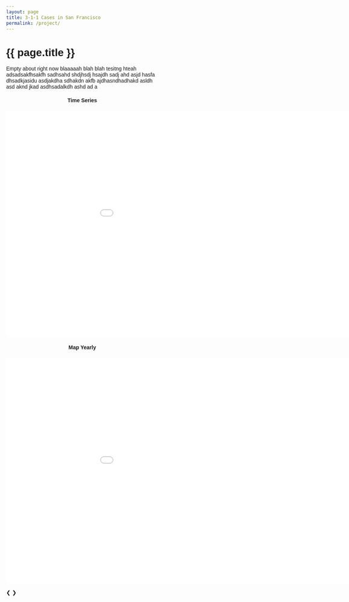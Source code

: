 ```yaml
---
layout: page
title: 3-1-1 Cases in San Francisco
permalink: /project/
---
```


<h1 class="page-heading">{{ page.title }}</h1>

Empty about right now blaaaaah blah blah tesitng hteah adsadsakfhsakfh sadhsahd shdjhsdj hsajdh sadj ahd asjd hasfa  dhsadkjasidu asdjakdha sdhakdn akfb ajdhasndhadhakd asldh asd aknd jkad asdhsadalkdh ashd ad a

<div>
    <h4 style="text-align:center">Time Series</h4>
    <embed 
        type="text/html" 
        src="/SocialDataFinalProject/assets/images/timeSeriesPlot.html"
        width="1100"
        height="600"
        >
</div>

<div>
    <h4 style="text-align:center">Map Yearly</h4>
    <embed 
        type="text/html" 
        src="/SocialDataFinalProject/assets/images/SF_mapYearly.html"
        width="1100"
        height="600"
        >
</div>

<head>
<meta name="viewport" content="width=device-width, initial-scale=1">
<style>
* {box-sizing: border-box}
body {font-family: Verdana, sans-serif; margin:0}
.mySlides {display: none}
img {vertical-align: middle;}

/* Slideshow container */
.slideshow-container {
  max-width: 1000px;
  max-height: 600px;
  position: relative;
  margin: auto;
}

.slideshow-container div { 
    margin: 0px auto;
    width: 100%;
    height: 100%;
    text-align: center;
}

.slideshow-container img {
  object-fit: cover;
}

/* Next & previous buttons */
.prev, .next {
  cursor: pointer;
  position: absolute;
  top: 50%;
  width: auto;
  padding: 16px;
  margin-top: -22px;
  color: white;
  font-weight: bold;
  font-size: 18px;
  transition: 0.6s ease;
  border-radius: 0 3px 3px 0;
  user-select: none;
}

/* Position the "next button" to the right */
.next {
  right: 0;
  border-radius: 3px 0 0 3px;
}

/* On hover, add a black background color with a little bit see-through */
.prev:hover, .next:hover {
  background-color: rgba(0,0,0,0.8);
}

/* Caption text */
.text {
  color: #f2f2f2;
  font-size: 15px;
  padding: 8px 12px;
  position: absolute;
  bottom: 8px;
  width: 100%;
  text-align: center;
}

/* Number text (1/3 etc) */
.numbertext {
  color: #f2f2f2;
  font-size: 12px;
  padding: 8px 12px;
  position: absolute;
  top: 0;
}

/* The dots/bullets/indicators */
.dot {
  cursor: pointer;
  height: 15px;
  width: 15px;
  margin: 0 2px;
  background-color: #bbb;
  border-radius: 50%;
  display: inline-block;
  transition: background-color 0.6s ease;
}

.active, .dot:hover {
  background-color: #717171;
}

/* Fading animation */
.fade {
  animation-name: fade;
  animation-duration: 1.5s;
}

@keyframes fade {
  from {opacity: .4} 
  to {opacity: 1}
}

/* On smaller screens, decrease text size */
@media only screen and (max-width: 300px) {
  .prev, .next,.text {font-size: 11px}
}
</style>
</head>
<body>

<div class="slideshow-container">

<div class="mySlides fade">
  <div class="numbertext">1 / 3</div>
  <img src="/SocialDataFinalProject/assets/SF_images/Human_or_Animal_Waste_34819.0_South_of_Market_lat37.776082_lng-122.41386.jpg" style="align:center">
  <div class="text">Human or Animal Waste - Closed after 34819 hours ~ 4 years - South of Market</div>
</div>

<div class="mySlides fade">
  <div class="numbertext">2 / 3</div>
  <img src="/SocialDataFinalProject/assets/SF_images/Liquids_-_Oil_Paint_Other_34816.0_Downtown___Union_Square_lat37.78697032485_lng-122.404836053143.jpg" style="align:center">
  <div class="text">Liquids - Closed after 34816 hours ~ 4 years - Downtown Union Square</div>
</div>

<div class="mySlides fade">
  <div class="numbertext">3 / 3</div>
  <img src="/SocialDataFinalProject/assets/SF_images/Loose_Garbage_and_Debris_65408.0_Crocker_Amazon_lat37.709297204486_lng-122.431679157206.jpg" style="align:center">
  <div class="text">Garbage and Debris - Closed after 65408 hours ~ 7.5 years - Crocker Amazon</div>
</div>

<a class="prev" onclick="plusSlides(-1)">❮</a>
<a class="next" onclick="plusSlides(1)">❯</a>

</div>
<br>

<div style="text-align:center">
  <span class="dot" onclick="currentSlide(1)"></span> 
  <span class="dot" onclick="currentSlide(2)"></span> 
  <span class="dot" onclick="currentSlide(3)"></span> 
</div>

<script>
let slideIndex = 1;
showSlides(slideIndex);

function plusSlides(n) {
  showSlides(slideIndex += n);
}

function currentSlide(n) {
  showSlides(slideIndex = n);
}

function showSlides(n) {
  let i;
  let slides = document.getElementsByClassName("mySlides");
  let dots = document.getElementsByClassName("dot");
  if (n > slides.length) {slideIndex = 1}    
  if (n < 1) {slideIndex = slides.length}
  for (i = 0; i < slides.length; i++) {
    slides[i].style.display = "none";  
  }
  for (i = 0; i < dots.length; i++) {
    dots[i].className = dots[i].className.replace(" active", "");
  }
  slides[slideIndex-1].style.display = "block";  
  dots[slideIndex-1].className += " active";
}
</script>

</body>